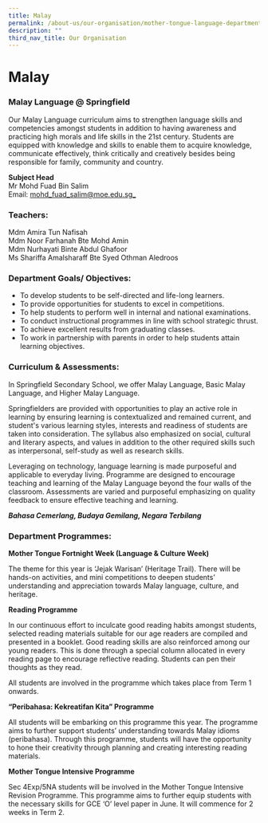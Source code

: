 ```yaml
---
title: Malay
permalink: /about-us/our-organisation/mother-tongue-language-department/malay/
description: ""
third_nav_title: Our Organisation
---
```

# **Malay**

### Malay Language @ Springfield  

Our Malay Language curriculum aims to strengthen language skills and competencies amongst students in addition to having awareness and practicing high morals and life skills in the 21st century. Students are equipped with knowledge and skills to enable them to acquire knowledge, communicate effectively, think critically and creatively besides being responsible for family, community and country.

**Subject Head**  
Mr Mohd Fuad Bin Salim   
Email: [mohd_fuad_salim@moe.edu.sg_](mailto:mohd_fuad_salim@moe.edu.sg)

### Teachers:

Mdm Amira Tun Nafisah   
Mdm Noor Farhanah Bte Mohd Amin     
Mdm Nurhayati Binte Abdul Ghafoor    
Ms Shariffa Amalsharaff Bte Syed Othman Aledroos

  

### Department Goals/ Objectives:

*   To develop students to be self-directed and life-long learners.      
*   To provide opportunities for students to excel in competitions.     
*   To help students to perform well in internal and national examinations.     
*   To conduct instructional programmes in line with school strategic thrust.    
*   To achieve excellent results from graduating classes.    
*   To work in partnership with parents in order to help students attain learning objectives.  

### Curriculum & Assessments:

In Springfield Secondary School, we offer Malay Language, Basic Malay Language, and Higher Malay Language.

Springfielders are provided with opportunities to play an active role in learning by ensuring learning is contextualized and remained current, and student's various learning styles, interests and readiness of students are taken into consideration. The syllabus also emphasized on social, cultural and literary aspects, and values in addition to the other required skills such as interpersonal, self-study as well as research skills.

  

Leveraging on technology, language learning is made purposeful and applicable to everyday living. Programme are designed to encourage teaching and learning of the Malay Language beyond the four walls of the classroom. Assessments are varied and purposeful emphasizing on quality feedback to ensure effective teaching and learning.

***Bahasa Cemerlang, Budaya Gemilang, Negara Terbilang***

  

### Department Programmes:

**Mother Tongue Fortnight Week (Language & Culture Week)**

The theme for this year is ‘Jejak Warisan’ (Heritage Trail). There will be hands-on activities, and mini competitions to deepen students’ understanding and appreciation towards Malay language, culture, and heritage.

**Reading Programme**

In our continuous effort to inculcate good reading habits amongst students, selected reading materials suitable for our age readers are compiled and presented in a booklet. Good reading skills are also reinforced among our young readers. This is done through a special column allocated in every reading page to encourage reflective reading. Students can pen their thoughts as they read.

All students are involved in the programme which takes place from Term 1 onwards.

**“Peribahasa: Kekreatifan Kita” Programme**

All students will be embarking on this programme this year. The programme aims to further support students’ understanding towards Malay idioms (peribahasa). Through this programme, students will have the opportunity to hone their creativity through planning and creating interesting reading materials.

**Mother Tongue Intensive Programme**

Sec 4Exp/5NA students will be involved in the Mother Tongue Intensive Revision Programme. This programme aims to further equip students with the necessary skills for GCE ‘O’ level paper in June. It will commence for 2 weeks in Term 2.
